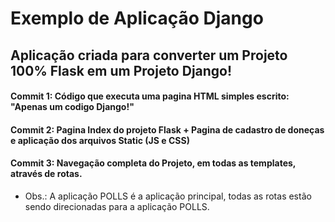 # Exemplo de Aplicação Django

## Aplicação criada para converter um Projeto 100% Flask em um Projeto Django!

#### Commit 1: Código que executa uma pagina HTML simples escrito: "Apenas um codigo Django!"

#### Commit 2: Pagina Index do projeto Flask + Pagina de cadastro de doneças e aplicação dos arquivos Static (JS e CSS)

#### Commit 3: Navegação completa do Projeto, em todas as templates, através de rotas.

* Obs.: A aplicação POLLS é a aplicação principal, todas as rotas estão sendo direcionadas para a aplicação POLLS.
